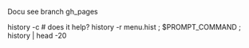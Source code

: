 Docu see branch gh_pages

 history -c # does it help?
 history -r menu.hist ; $PROMPT_COMMAND ; history | head -20 
